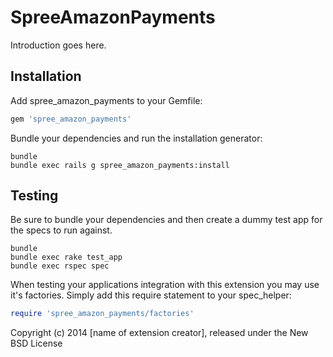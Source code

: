 SpreeAmazonPayments
===================

Introduction goes here.

Installation
------------

Add spree_amazon_payments to your Gemfile:

```ruby
gem 'spree_amazon_payments'
```

Bundle your dependencies and run the installation generator:

```shell
bundle
bundle exec rails g spree_amazon_payments:install
```

Testing
-------

Be sure to bundle your dependencies and then create a dummy test app for the specs to run against.

```shell
bundle
bundle exec rake test_app
bundle exec rspec spec
```

When testing your applications integration with this extension you may use it's factories.
Simply add this require statement to your spec_helper:

```ruby
require 'spree_amazon_payments/factories'
```

Copyright (c) 2014 [name of extension creator], released under the New BSD License
